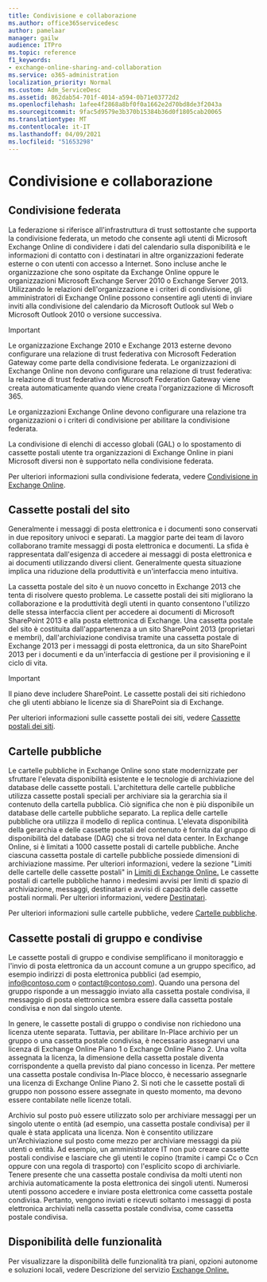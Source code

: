 ```yaml
---
title: Condivisione e collaborazione
ms.author: office365servicedesc
author: pamelaar
manager: gailw
audience: ITPro
ms.topic: reference
f1_keywords:
- exchange-online-sharing-and-collaboration
ms.service: o365-administration
localization_priority: Normal
ms.custom: Adm_ServiceDesc
ms.assetid: 862dab54-701f-4014-a594-0b71e03772d2
ms.openlocfilehash: 1afee4f2868a8bf0f0a1662e2d70bd8de3f2043a
ms.sourcegitcommit: 9fac5d9579e3b370b15384b36d0f1805cab20065
ms.translationtype: MT
ms.contentlocale: it-IT
ms.lasthandoff: 04/09/2021
ms.locfileid: "51653298"
---
```

# <a name="sharing-and-collaboration"></a>Condivisione e collaborazione

## <a name="federated-sharing"></a>Condivisione federata

La federazione si riferisce all'infrastruttura di trust sottostante che supporta la condivisione federata, un metodo che consente agli utenti di Microsoft Exchange Online di condividere i dati del calendario sulla disponibilità e le informazioni di contatto con i destinatari in altre organizzazioni federate esterne o con utenti con accesso a Internet. Sono incluse anche le organizzazione che sono ospitate da Exchange Online oppure le organizzazioni Microsoft Exchange Server 2010 o Exchange Server 2013. Utilizzando le relazioni dell'organizzazione e i criteri di condivisione, gli amministratori di Exchange Online possono consentire agli utenti di inviare inviti alla condivisione del calendario da Microsoft Outlook sul Web o Microsoft Outlook 2010 o versione successiva.
  
> [!IMPORTANT]
>  Le organizzazione Exchange 2010 e Exchange 2013 esterne devono configurare una relazione di trust federativa con Microsoft Federation Gateway come parte della condivisione federata. Le organizzazioni di Exchange Online non devono configurare una relazione di trust federativa: la relazione di trust federativa con Microsoft Federation Gateway viene creata automaticamente quando viene creata l'organizzazione di Microsoft 365. 
>
>  Le organizzazioni Exchange Online devono configurare una relazione tra organizzazioni o i criteri di condivisione per abilitare la condivisione federata. 
>
>  La condivisione di elenchi di accesso globali (GAL) o lo spostamento di cassette postali utente tra organizzazioni di Exchange Online in piani Microsoft diversi non è supportato nella condivisione federata. 
  
Per ulteriori informazioni sulla condivisione federata, vedere [Condivisione in Exchange Online](/exchange/sharing/sharing).
  
## <a name="site-mailboxes"></a>Cassette postali del sito

Generalmente i messaggi di posta elettronica e i documenti sono conservati in due repository univoci e separati. La maggior parte dei team di lavoro collaborano tramite messaggi di posta elettronica e documenti. La sfida è rappresentata dall'esigenza di accedere ai messaggi di posta elettronica e ai documenti utilizzando diversi client. Generalmente questa situazione implica una riduzione della produttività e un'interfaccia meno intuitiva.
  
La cassetta postale del sito è un nuovo concetto in Exchange 2013 che tenta di risolvere questo problema. Le cassette postali dei siti migliorano la collaborazione e la produttività degli utenti in quanto consentono l'utilizzo delle stessa interfaccia client per accedere ai documenti di Microsoft SharePoint 2013 e alla posta elettronica di Exchange. Una cassetta postale del sito è costituita dall'appartenenza a un sito SharePoint 2013 (proprietari e membri), dall'archiviazione condivisa tramite una cassetta postale di Exchange 2013 per i messaggi di posta elettronica, da un sito SharePoint 2013 per i documenti e da un'interfaccia di gestione per il provisioning e il ciclo di vita.
  
> [!IMPORTANT]
> Il piano deve includere SharePoint. Le cassette postali dei siti richiedono che gli utenti abbiano le licenze sia di SharePoint sia di Exchange. 
  
Per ulteriori informazioni sulle cassette postali dei siti, vedere [Cassette postali dei siti](/exchange/collaboration-exo/collaboration-exo).
  
## <a name="public-folders"></a>Cartelle pubbliche

Le cartelle pubbliche in Exchange Online sono state modernizzate per sfruttare l'elevata disponibilità esistente e le tecnologie di archiviazione del database delle cassette postali. L'architettura delle cartelle pubbliche utilizza cassette postali speciali per archiviare sia la gerarchia sia il contenuto della cartella pubblica. Ciò significa che non è più disponibile un database delle cartelle pubbliche separato. La replica delle cartelle pubbliche ora utilizza il modello di replica continua. L'elevata disponibilità della gerarchia e delle cassette postali del contenuto è fornita dal gruppo di disponibilità del database (DAG) che si trova nel data center. In Exchange Online, si è limitati a 1000 cassette postali di cartelle pubbliche. Anche ciascuna cassetta postale di cartelle pubbliche possiede dimensioni di archiviazione massime. Per ulteriori informazioni, vedere la sezione "Limiti delle cartelle delle cassette postali" in [Limiti di Exchange Online.](exchange-online-limits.md) Le cassette postali di cartelle pubbliche hanno i medesimi avvisi per limiti di spazio di archiviazione, messaggi, destinatari e avvisi di capacità delle cassette postali normali. Per ulteriori informazioni, vedere [Destinatari](recipients.md). 
  
Per ulteriori informazioni sulle cartelle pubbliche, vedere [Cartelle pubbliche](/exchange/collaboration-exo/public-folders/public-folders).
  
## <a name="group-and-shared-mailboxes"></a>Cassette postali di gruppo e condivise

Le cassette postali di gruppo e condivise semplificano il monitoraggio e l'invio di posta elettronica da un account comune a un gruppo specifico, ad esempio indirizzi di posta elettronica pubblici (ad esempio, info@contoso.com o contact@contoso.com). Quando una persona del gruppo risponde a un messaggio inviato alla cassetta postale condivisa, il messaggio di posta elettronica sembra essere dalla cassetta postale condivisa e non dal singolo utente.
  
In genere, le cassette postali di gruppo o condivise non richiedono una licenza utente separata. Tuttavia, per abilitare In-Place archivio per un gruppo o una cassetta postale condivisa, è necessario assegnarvi una licenza di Exchange Online Piano 1 o Exchange Online Piano 2. Una volta assegnata la licenza, la dimensione della cassetta postale diventa corrispondente a quella previsto dal piano concesso in licenza. Per mettere una cassetta postale condivisa In-Place blocco, è necessario assegnarle una licenza di Exchange Online Piano 2. Si noti che le cassette postali di gruppo non possono essere assegnate in questo momento, ma devono essere contabilate nelle licenze totali.
  
Archivio sul posto può essere utilizzato solo per archiviare messaggi per un singolo utente o entità (ad esempio, una cassetta postale condivisa) per il quale è stata applicata una licenza. Non è consentito utilizzare un'Archiviazione sul posto come mezzo per archiviare messaggi da più utenti o entità. Ad esempio, un amministratore IT non può creare cassette postali condivise e lasciare che gli utenti le copino (tramite i campi Cc o Ccn oppure con una regola di trasporto) con l'esplicito scopo di archiviarle. Tenere presente che una cassetta postale condivisa da molti utenti non archivia automaticamente la posta elettronica dei singoli utenti. Numerosi utenti possono accedere e inviare posta elettronica come cassetta postale condivisa. Pertanto, vengono inviati e ricevuti soltanto i messaggi di posta elettronica archiviati nella cassetta postale condivisa, come cassetta postale condivisa.
  
## <a name="feature-availability"></a>Disponibilità delle funzionalità

Per visualizzare la disponibilità delle funzionalità tra piani, opzioni autonome e soluzioni locali, vedere Descrizione del servizio [Exchange Online.](exchange-online-service-description.md)
